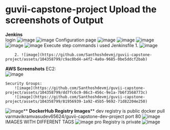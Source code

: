 # guvii-capstone-project Upload the screenshots of Output
**Jenkins**  
    login
      ![image](https://github.com/Santhoshdevmj/guvii-capstone-project/assets/104358799/5d93c655-3a6f-414c-97c0-451929960719)
      ![image](https://github.com/Santhoshdevmj/guvii-capstone-project/assets/104358799/49ab2afa-bf5b-4f6a-831d-1e056bff032c)
    Configuration page
        ![image](https://github.com/Santhoshdevmj/guvii-capstone-project/assets/104358799/2da39953-4569-407d-ad99-d7a9b473238d)
![image](https://github.com/Santhoshdevmj/guvii-capstone-project/assets/104358799/936d1fab-6517-4423-b235-e6f828d3da48)
![image](https://github.com/Santhoshdevmj/guvii-capstone-project/assets/104358799/d0422973-f06b-4569-bdf0-7fe46bbc98b3)
![image](https://github.com/Santhoshdevmj/guvii-capstone-project/assets/104358799/b6263a07-46c4-437f-92b7-02f40a138641)
![image](https://github.com/Santhoshdevmj/guvii-capstone-project/assets/104358799/35c7c375-5d04-47c2-b60a-e2504ab19431)
Execute step commands i used Jenkinsfile 
        1. ![image](https://github.com/Santhoshdevmj/guvii-capstone-project/assets/104358799/65a53e24-85d0-4675-b5be-3471c67e5446)

        2. ![image](https://github.com/Santhoshdevmj/guvii-capstone-project/assets/104358799/c9ac0bd4-a4f2-4a0a-9685-0be5ddcf2bab)

**AWS Screenshots**
    EC2:    
        ![image](https://github.com/Santhoshdevmj/guvii-capstone-project/assets/104358799/f771c88c-d5c9-474e-9745-5a70806c6fcb)
    
    Security Groups:
        ![image](https://github.com/Santhoshdevmj/guvii-capstone-project/assets/104358799/dd7fc6c9-86c3-456c-9e1a-7b6f3568773c)
        ![image](https://github.com/Santhoshdevmj/guvii-capstone-project/assets/104358799/81956939-1a92-45b5-9692-71d82204e250)

![image](https://github.com/Santhoshdevmj/guvii-capstone-project/assets/104358799/33f48ce4-855a-4769-8187-0fbdddb8496d)**
**DockerHub Registry Images****
    dev registry is public
        docker pull varmavikramvasudev65624/guvii-capstone-dev-project
        port 80
        ![image](https://github.com/Santhoshdevmj/guvii-capstone-project/assets/104358799/95544796-accd-4051-8cee-16aac64c1bfd)
        IMAGES WITH DIFFERENT TAGS
       ![image](https://github.com/Santhoshdevmj/guvii-capstone-project/assets/104358799/f2621814-4cc7-428c-8c7a-b520a4d2b097)
   pro Registry is private 
       ![image](https://github.com/Santhoshdevmj/guvii-capstone-project/assets/104358799/4f825abf-a4ac-4a7a-b1fe-91a7e134e649)

    
        


        



